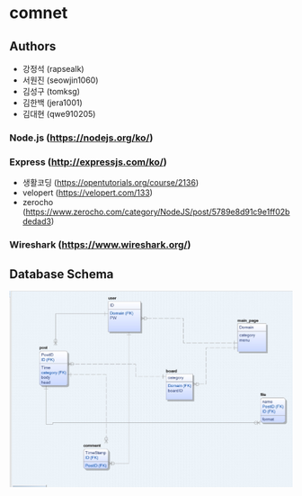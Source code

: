 # comnet

## Authors
* 강정석 (rapsealk)
* 서원진 (seowjin1060)
* 김성구 (tomksg)
* 김한백 (jera1001)
* 김대현 (qwe910205)

### Node.js (https://nodejs.org/ko/)
### Express (http://expressjs.com/ko/)
* 생활코딩 (https://opentutorials.org/course/2136)
* velopert (https://velopert.com/133)
* zerocho (https://www.zerocho.com/category/NodeJS/post/5789e8d91c9e1ff02bdedad3)
### Wireshark (https://www.wireshark.org/)

## Database Schema
![Database Schema](https://github.com/kaunet/comnet/blob/master/node.js/public/schema.jpeg)
